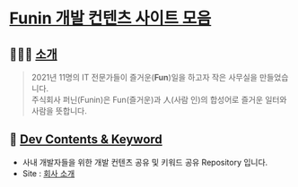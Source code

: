 # [Funin 개발 컨텐츠 사이트 모음](https://github.com/funin0302)

## 👨‍👨‍👧 [소개](http://funin.camp)

> 2021년 11명의 IT 전문가들이 즐거운(**Fun**)일을 하고자 작은 사무실을 만들었습니다.     
> 주식회사 퍼닌(Funin)은 Fun(즐거운)과 人(사람 인)의 합성어로 즐거운 일터와 사람을 뜻합니다.

## 🔎 [Dev Contents & Keyword](02.%20BackEnd%20개발%20키워드/README.md)

- 사내 개발자들을 위한 개발 컨텐츠 공유 및 키워드 공유 Repository 입니다.
- Site : [회사 소개](http://funin.camp)






